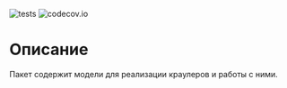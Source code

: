 ![tests](https://github.com/jeyroik/extas-crawlers/workflows/PHP%20Composer/badge.svg?branch=master&event=push)
![codecov.io](https://codecov.io/gh/jeyroik/extas-crawlers/coverage.svg?branch=master)

# Описание

Пакет содержит модели для реализации краулеров и работы с ними.
